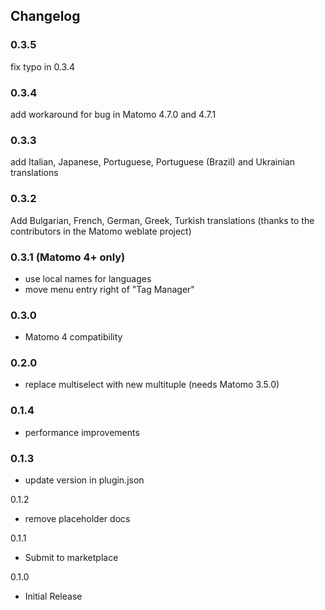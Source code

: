 ## Changelog

### 0.3.5

fix typo in 0.3.4

### 0.3.4

add workaround for bug in Matomo 4.7.0 and 4.7.1

### 0.3.3

add Italian, Japanese, Portuguese, Portuguese (Brazil) and Ukrainian translations


### 0.3.2

Add Bulgarian, French, German, Greek, Turkish translations (thanks to the contributors in the Matomo weblate project)

### 0.3.1 (Matomo 4+ only)

- use local names for languages
- move menu entry right of "Tag Manager"

### 0.3.0

- Matomo 4 compatibility

### 0.2.0

- replace multiselect with new multituple (needs Matomo 3.5.0)

### 0.1.4

- performance improvements

### 0.1.3

- update version in plugin.json

0.1.2

- remove placeholder docs

0.1.1

- Submit to marketplace

0.1.0

- Initial Release
